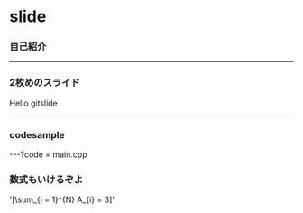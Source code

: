 # slide

### 自己紹介

---

### 2枚めのスライド
Hello gitslide

---
### codesample

---?code = main.cpp

### 数式もいけるぞよ

 '\[\sum_{i = 1}^{N} A_{i} = 3\]'



